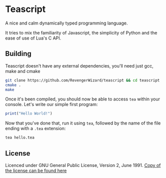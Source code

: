 # Teascript

A nice and calm dynamically typed programming language. 

It tries to mix the familiarity of Javascript, the simplicity of Python and the ease of use of Lua's C API.

## Building

Teascript doesn't have any external dependencies, you'll need just gcc, make and cmake

```bash
git clone https://github.com/RevengerWizard/teascript && cd teascript
cmake .
make
```

Once it's been compiled, you should now be able to access `tea` within your console. Let's write our simple first program:

```js
print("Hello World!")
```

Now that you've done that, run it using `tea`, followed by the name of the file ending with a `.tea` extension:

```bash
tea hello.tea
```

## License

Licenced under GNU General Public License, Version 2, June 1991. [Copy of the license can be found here](https://github.com/RevengerWizard/teascript/blob/master/LICENSE)